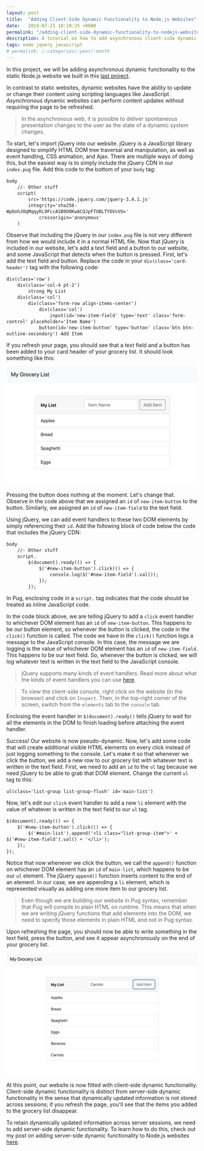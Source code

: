 ```yaml
---
layout: post
title:  "Adding Client-Side Dynamic Functionality to Node.js Websites"
date:   2019-07-21 18:19:25 +0800
permalink: "/adding-client-side-dynamic-functionality-to-nodejs-websites"
description: A tutorial on how to add asynchronous client-side dynamic functionality to Node.js web applications using jQuery.
tags: node jquery javascript
# permalink: /:categories/:year/:month
---
```


In this project, we will be adding asynchronous dynamic functionality to the static Node.js website we built in this [last project](./building-a-website-with-nodejs-express-and-pug).

In contrast to static websites, dynamic websites have the ability to update or change their content using scripting languages like JavaScript. *Asynchronous* dynamic websites can perform content updates without requiring the page to be refreshed.

> In the asynchronous web, it is possible to deliver spontaneous presentation changes to the user as the state of a dynamic system changes.

To start, let's import jQuery into our website. jQuery is a JavaScript library designed to simplify HTML DOM tree traversal and manipulation, as well as event handling, CSS animation, and Ajax. There are multiple ways of doing this, but the easiest way is to simply include the jQuery CDN in our `index.pug` file. Add this code to the bottom of your `body` tag:

```
body
	//- Other stuff
	script(
		src='https://code.jquery.com/jquery-3.4.1.js'
		integrity='sha256-WpOohJOqMqqyKL9FccASB9O0KwACQJpFTUBLTYOVvVU='
	    	crossorigin='anonymous'
	)
```

Observe that including the jQuery in our `index.pug` file is not very different from how we would include it in a normal HTML file. Now that jQuery is included in our website, let's add a text field and a button to our website, and some JavaScript that detects when the button is pressed. First, let's add the text field and button. Replace the code in your `div(class='card-header')` tag with the following code:

```
div(class='row')
    div(class='col-4 pt-2')
        strong My List
    div(class='col')
        div(class='form-row align-items-center')
            div(class='col')
                input(id='new-item-field' type='text' class='form-control' placeholder='Item Name')
            button(id='new-item-button' type='button' class='btn btn-outline-secondary') Add Item
```

If you refresh your page, you should see that a text field and a button has been added to your card header of your grocery list. It should look something like this:

![dynamic-grocery-website-client](/assets/img/adding-dynamic-functionality-to-nodejs-websites/dynamic-grocery-website-client.png)

Pressing the button does nothing at the moment. Let's change that. Observe in the code above that we assigned an `id` of `new-item-button` to the button. Similarly, we assigned an `id` of `new-item-field` to the text field.

Using jQuery, we can add event handlers to these two DOM elements by simply referencing their `id`. Add the following block of code below the code that includes the jQuery CDN:

```
body
	//- Other stuff
	script.
		$(document).ready(() => {
			$('#new-item-button').click(() => {
				console.log($('#new-item-field').val());
			});
		});
```

In Pug, enclosing code in a `script.` tag indicates that the code should be treated as inline JavaScript code.

In the code block above, we are telling jQuery to add a `click` event handler to whichever DOM element has an `id` of `new-item-button`. This happens to be our button element, so whenever the button is clicked, the code in the `click()` function is called. The code we have in the `click()` function logs a message to the JavaScript console. In this case, the message we are logging is the value of whichever DOM element has an `id` of `new-item-field`. This happens to be our text field. So, whenever the button is clicked, we will log whatever text is written in the text field to the JavaScript console.

> jQuery supports many kinds of event handlers. Read more about what the kinds of event handlers you can use [here](https://learn.jquery.com/events/handling-events/).

> To view the client-side console, right click on the website (in the browser) and click on `Inspect`. Then, in the top-right corner of the screen, switch from the `elements` tab to the `console` tab.

Enclosing the event handler in `$(document).ready()` tells jQuery to wait for all the elements in the DOM to finish loading before attaching the event handler.

Success! Our website is now pseudo-dynamic. Now, let's add some code that will create additional visible HTML elements on every click instead of just logging something to the console. Let's make it so that whenever we click the button, we add a new row to our grocery list with whatever text is written in the text field. First, we need to add an `id` to the `ul` tag because we need jQuery to be able to grab that DOM element. Change the current `ul` tag to this:

```
ul(class='list-group list-group-flush' id='main-list')
```

Now, let's edit our `click` event handler to add a new `li` element with the value of whatever is written in the text field to our `ul` tag.

```
$(document).ready(() => {
    $('#new-item-button').click(() => {
        $('#main-list').append('<li class="list-group-item">' + $('#new-item-field').val() + '</li>');
    });
});
```

Notice that now whenever we click the button, we call the `append()` function on whichever DOM element has an `id` of `main-list`, which happens to be our `ul` element. The jQuery `append()` function inserts content to the end of an element. In our case, we are appending a `li` element, which is represented visually as adding one more item to our grocery list.

> Even though we are building our website in Pug syntax, remember that Pug will compile to plain HTML on runtime. This means that when we are writing jQuery functions that add elements into the DOM, we need to specify those elements in plain HTML and not in Pug syntax.

Upon refreshing the page, you should now be able to write something in the text field, press the button, and see it appear asynchronously on the end of your grocery list.

![dynamic-grocery-website-client-2](/assets/img/adding-dynamic-functionality-to-nodejs-websites/dynamic-grocery-website-client-2.png)

At this point, our website is now fitted with client-side dynamic functionality. Client-side dynamic functionality is distinct from server-side dynamic functionality in the sense that dynamically updated information is not stored across sessions; if you refresh the page, you'll see that the items you added to the grocery list disappear.

To retain dynamically updated information across server sessions, we need to add server-side dynamic functionality. To learn how to do this, check out my post on adding server-side dynamic functionality to Node.js websites [here](#).
